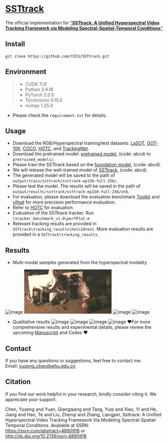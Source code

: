 # [SSTtrack](/SSTtrack.pdf)
The official implementation for ["**SSTtrack: A Unified Hyperspectral Video Tracking Framework via Modeling Spectral-Spatial-Temporal Conditions**"](https://papers.ssrn.com/sol3/papers.cfm?abstract_id=4860918)
##  Install
```
git clone https://github.com/YZCU/SSTtrack.git
```
## Environment
 > * CUDA 11.8
 > * Python 3.9.18
 > * PyTorch 2.0.0
 > * Torchvision 0.15.0
 > * numpy 1.25.0 
 - Please check the `requirement.txt` for details.

## Usage
- Download the RGB/Hyperspectral training/test datasets: [LaSOT](https://cis.temple.edu/lasot/), [GOT-10K](http://got-10k.aitestunion.com/downloads), [COCO](http://cocodataset.org), [HOTC](https://www.hsitracking.com/hot2022/), and [TrackingNet](https://tracking-net.org/#downloads).
- Download the pretrained model: [pretrained model](https://pan.baidu.com/s/19pmFUAA0Bvj0s0GP_4xccA), (code: abcd) to `pretrained_models/`.
- Please train the SSTtrack based on the [foundation model](https://pan.baidu.com/s/19pmFUAA0Bvj0s0GP_4xccA), (code: abcd).
- We will release the well-trained model of [SSTtrack](https://pan.baidu.com/s/19pmFUAA0Bvj0s0GP_4xccA), (code: abcd).
- The generated model will be saved to the path of `output/train/ssttrack/ssttrack-ep150-full-256/`.
- Please test the model. The results will be saved in the path of `output/results/ssttrack/ssttrack-ep150-full-256/otb`.
- For evaluation, please download the evaluation benchmark [Toolkit](http://cvlab.hanyang.ac.kr/tracker_benchmark/) and [vlfeat](http://www.vlfeat.org/index.html) for more precision performance evaluation.
- Refer to [HOTC](https://www.hsitracking.com/hot2022/) for evaluation.
- Evaluation of the SSTtrack tracker. Run `\tracker_benchmark_v1.0\perfPlot.m`
- Relevant tracking results are provided in `SSTtrack\tracking_results\hotc20test`. More evaluation results are provided in a `SSTtrack\tracking_results`.
## Results
- Multi-modal samples generated from the hyperspectral modality

 ![image](/fig/00.gif)
 ![image](/fig/11.gif)
 ![image](/fig/22.gif)
 ![image](/fig/33.gif)

- Qualitative results
 ![image](/fig/12.jpg)
 ![image](/fig/v1.gif)
 ![image](/fig/v2.gif)
 ![image](/fig/v3.gif)
:heart:For more comprehensive results and experimental details, please review the upcoming [Manuscript](/SSTtrack.pdf) and Codes :heart:

## Contact
If you have any questions or suggestions, feel free to contact me.  
Email: yuzeng_chen@whu.edu.cn 
 
## Citation
If you find our work helpful in your research, kindly consider citing it. We appreciate your support.

Chen, Yuzeng and Yuan, Qiangqiang and Tang, Yuqi and Xiao, Yi and He, Jiang and Han, Te and Liu, Zhenqi and Zhang, Liangpei, Ssttrack: A Unified Hyperspectral Video Tracking Framework Via Modeling Spectral-Spatial-Temporal Conditions. Available at SSRN: https://ssrn.com/abstract=4860918 or http://dx.doi.org/10.2139/ssrn.4860918

